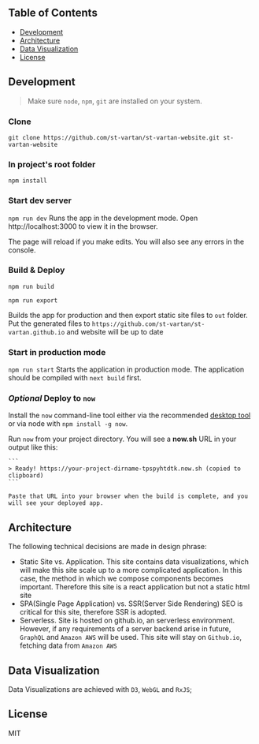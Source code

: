 ## Table of Contents
- [Development](#development)
- [Architecture](#architecture)
- [Data Visualization](#data-visualization)
- [License](#license)

## Development
> Make sure `node`, `npm`, `git` are installed on your system.
### Clone

`git clone https://github.com/st-vartan/st-vartan-website.git st-vartan-website`
### In project's root folder

`npm install`
### Start dev server

`npm run dev`
Runs the app in the development mode.
Open http://localhost:3000 to view it in the browser.

The page will reload if you make edits.
You will also see any errors in the console.

### Build & Deploy

`npm run build`

`npm run export`

Builds the app for production and then export static site files to `out` folder.
Put the generated files to `https://github.com/st-vartan/st-vartan.github.io` and website will be up to date

### Start in production mode
`npm run start`
Starts the application in production mode. The application should be compiled with `next build` first.

### <em>Optional</em> Deploy to `now`
Install the `now` command-line tool either via the recommended [desktop tool](https://zeit.co/download) or via node with `npm install -g now`.

Run `now` from your project directory. You will see a **now.sh** URL in your output like this:

    ```
    > Ready! https://your-project-dirname-tpspyhtdtk.now.sh (copied to clipboard)
    ```

    Paste that URL into your browser when the build is complete, and you will see your deployed app.

## Architecture
The following technical decisions are made in design phrase:
- Static Site vs. Application. This site contains data visualizations, which will make this site scale up to a more complicated
application. In this case, the method in which we compose components becomes important. Therefore this site is a react
application but not a static html site
- SPA(Single Page Application) vs. SSR(Server Side Rendering) SEO is critical for this site, therefore SSR is adopted.
- Serverless. Site is hosted on github.io, an serverless environment. However, if any requirements of a server backend arise in future, `GraphQL` and `Amazon AWS`
will be used. This site will stay on `Github.io`, fetching data from `Amazon AWS`

## Data Visualization
Data Visualizations are achieved with `D3`, `WebGL` and `RxJS`;

## License
MIT
